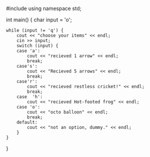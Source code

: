 #include<iostream>
using namespace std;

int  main() {
	char input = 'o';
	

	while (input != 'q') {
		cout << "choose your items" << endl;
		cin >> input;
		switch (input) {
		case 'a':
			cout << "recieved 1 arrow" << endl;
			break;
		case's':
			cout << "Recieved 5 arrows" << endl;
			break;
		case'r':
			cout << "recieved restless cricket!" << endl;
			break;
		case  'h':
			cout << "recieved Hot-footed frog" << endl;
		case 'o':
			cout << "octo balloon" << endl;
			break;
		default:
			cout << "not an option, dummy." << endl;
		}
	}
}
